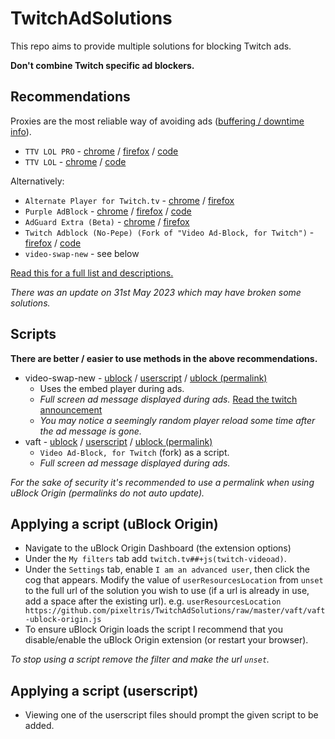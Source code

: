 # TwitchAdSolutions

This repo aims to provide multiple solutions for blocking Twitch ads.

**Don't combine Twitch specific ad blockers.**

## Recommendations

Proxies are the most reliable way of avoiding ads ([buffering / downtime info](full-list.md#proxy-issues)).

- `TTV LOL PRO` - [chrome](https://chrome.google.com/webstore/detail/ttv-lol-pro/bpaoeijjlplfjbagceilcgbkcdjbomjd) / [firefox](https://addons.mozilla.org/addon/ttv-lol-pro/) / [code](https://github.com/younesaassila/ttv-lol-pro)
- `TTV LOL` - [chrome](https://chrome.google.com/webstore/detail/ttv-lol/ofbbahodfeppoklmgjiokgfdgcndngjm) / [code](https://github.com/TTV-LOL/extensions)

Alternatively:

- `Alternate Player for Twitch.tv` - [chrome](https://chrome.google.com/webstore/detail/alternate-player-for-twit/bhplkbgoehhhddaoolmakpocnenplmhf) / [firefox](https://addons.mozilla.org/en-US/firefox/addon/twitch_5/)
- `Purple AdBlock` - [chrome](https://chrome.google.com/webstore/detail/purple-adblock/lkgcfobnmghhbhgekffaadadhmeoindg) / [firefox](https://addons.mozilla.org/en-US/firefox/addon/purpleadblock/) / [code](https://github.com/arthurbolsoni/Purple-adblock/)
- `AdGuard Extra (Beta)` - [chrome](https://chrome.google.com/webstore/detail/adguard-extra-beta/mglpocjcjbekdckiahfhagndealpkpbj) / [firefox](https://github.com/AdguardTeam/AdGuardExtra/#firefox)
- `Twitch Adblock (No-Pepe) (Fork of "Video Ad-Block, for Twitch")` - [firefox](https://addons.mozilla.org/en-US/firefox/addon/twitch-adblock-no-pepe) / [code](https://github.com/single-right-quote/VideoAdBlockForTwitchNoPepe)
- `video-swap-new` - see below

[Read this for a full list and descriptions.](full-list.md)

*There was an update on 31st May 2023 which may have broken some solutions.*

## Scripts

**There are better / easier to use methods in the above recommendations.**

- video-swap-new - [ublock](https://github.com/pixeltris/TwitchAdSolutions/raw/master/video-swap-new/video-swap-new-ublock-origin.js) / [userscript](https://github.com/pixeltris/TwitchAdSolutions/raw/master/video-swap-new/video-swap-new.user.js) / [ublock (permalink)](https://github.com/pixeltris/TwitchAdSolutions/raw/a285eeda5046a304c5eb38b958c875afca066daa/video-swap-new/video-swap-new-ublock-origin.js)
  - Uses the embed player during ads.
  - *Full screen ad message displayed during ads.* [Read the twitch announcement](https://discuss.dev.twitch.tv/t/an-updated-twitch-embedded-player-viewer-experience/41718)
  - *You may notice a seemingly random player reload some time after the ad message is gone.*
- vaft - [ublock](https://github.com/pixeltris/TwitchAdSolutions/raw/master/vaft/vaft-ublock-origin.js) / [userscript](https://github.com/pixeltris/TwitchAdSolutions/raw/master/vaft/vaft.user.js) / [ublock (permalink)](https://github.com/pixeltris/TwitchAdSolutions/raw/a285eeda5046a304c5eb38b958c875afca066daa/vaft/vaft-ublock-origin.js)
  - `Video Ad-Block, for Twitch` (fork) as a script.
  - *Full screen ad message displayed during ads.*

*For the sake of security it's recommended to use a permalink when using uBlock Origin (permalinks do not auto update).*

## Applying a script (uBlock Origin)

- Navigate to the uBlock Origin Dashboard (the extension options)
- Under the `My filters` tab add `twitch.tv##+js(twitch-videoad)`.
- Under the `Settings` tab, enable `I am an advanced user`, then click the cog that appears. Modify the value of `userResourcesLocation` from `unset` to the full url of the solution you wish to use (if a url is already in use, add a space after the existing url). e.g. `userResourcesLocation https://github.com/pixeltris/TwitchAdSolutions/raw/master/vaft/vaft-ublock-origin.js` 
- To ensure uBlock Origin loads the script I recommend that you disable/enable the uBlock Origin extension (or restart your browser).

*To stop using a script remove the filter and make the url `unset`.*

## Applying a script (userscript)

- Viewing one of the userscript files should prompt the given script to be added.
